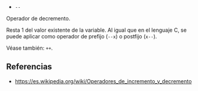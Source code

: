 - `--`

Operador de decremento.

Resta 1 del valor existente de la variable. Al igual que en el lenguaje C, se
puede aplicar como operador de prefijo (`--x`) o postfijo (`x--`).

Véase también: `++`.

## Referencias

- https://es.wikipedia.org/wiki/Operadores_de_incremento_y_decremento

